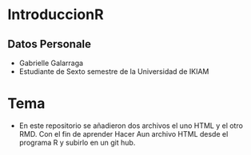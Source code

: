 # IntroduccionR
## Datos Personale
- Gabrielle Galarraga 
- Estudiante de Sexto semestre de la Universidad de IKIAM 
# Tema 
- En este repositorio se añadieron dos archivos el uno HTML y el otro RMD. Con el fin de aprender Hacer Aun archivo HTML desde el programa R y subirlo en un git hub.
